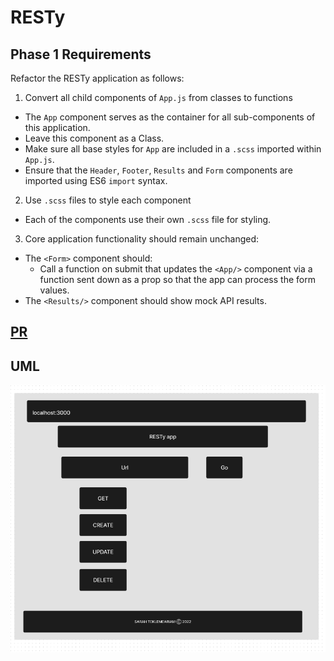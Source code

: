 # RESTy

## Phase 1 Requirements

Refactor the RESTy application as follows:

1. Convert all child components of `App.js` from classes to functions

- The `App` component serves as the container for all sub-components of this application.
- Leave this component as a Class.
- Make sure all base styles for `App` are included in a `.scss` imported within `App.js`.
- Ensure that the `Header`, `Footer`, `Results` and `Form` components are imported using ES6 `import` syntax.

2. Use `.scss` files to style each component

- Each of the components use their own `.scss` file for styling.

3. Core application functionality should remain unchanged:

- The `<Form>` component should:
  - Call a function on submit that updates the `<App/>` component via a function sent down as a prop so that the app can process the form values.
- The `<Results/>` component should show mock API results.


## [PR](https://github.com/SarahTek/RESTy/pull/1)

## UML

![RESTy-UML](RESTy-UML.png)
